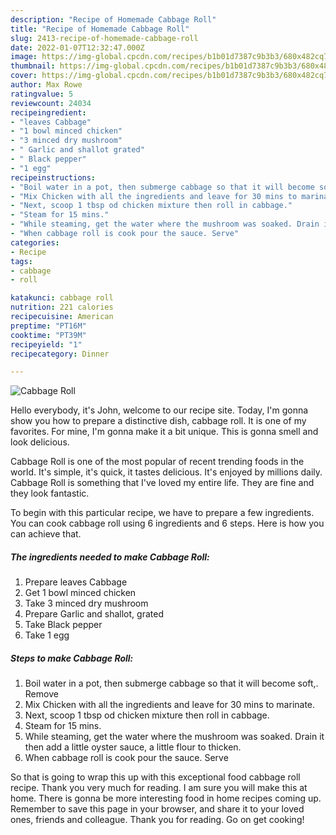 ```yaml
---
description: "Recipe of Homemade Cabbage Roll"
title: "Recipe of Homemade Cabbage Roll"
slug: 2413-recipe-of-homemade-cabbage-roll
date: 2022-01-07T12:32:47.000Z
image: https://img-global.cpcdn.com/recipes/b1b01d7387c9b3b3/680x482cq70/cabbage-roll-recipe-main-photo.jpg
thumbnail: https://img-global.cpcdn.com/recipes/b1b01d7387c9b3b3/680x482cq70/cabbage-roll-recipe-main-photo.jpg
cover: https://img-global.cpcdn.com/recipes/b1b01d7387c9b3b3/680x482cq70/cabbage-roll-recipe-main-photo.jpg
author: Max Rowe
ratingvalue: 5
reviewcount: 24034
recipeingredient:
- "leaves Cabbage"
- "1 bowl minced chicken"
- "3 minced dry mushroom"
- " Garlic and shallot grated"
- " Black pepper"
- "1 egg"
recipeinstructions:
- "Boil water in a pot, then submerge cabbage so that it will become soft,. Remove"
- "Mix Chicken with all the ingredients and leave for 30 mins to marinate."
- "Next, scoop 1 tbsp od chicken mixture then roll in cabbage."
- "Steam for 15 mins."
- "While steaming, get the water where the mushroom was soaked. Drain it then add a little oyster sauce, a little flour to thicken."
- "When cabbage roll is cook pour the sauce. Serve"
categories:
- Recipe
tags:
- cabbage
- roll

katakunci: cabbage roll 
nutrition: 221 calories
recipecuisine: American
preptime: "PT16M"
cooktime: "PT39M"
recipeyield: "1"
recipecategory: Dinner

---
```



![Cabbage Roll](https://img-global.cpcdn.com/recipes/b1b01d7387c9b3b3/680x482cq70/cabbage-roll-recipe-main-photo.jpg)

Hello everybody, it's John, welcome to our recipe site. Today, I'm gonna show you how to prepare a distinctive dish, cabbage roll. It is one of my favorites. For mine, I'm gonna make it a bit unique. This is gonna smell and look delicious.



Cabbage Roll is one of the most popular of recent trending foods in the world. It's simple, it's quick, it tastes delicious. It's enjoyed by millions daily. Cabbage Roll is something that I've loved my entire life. They are fine and they look fantastic.


To begin with this particular recipe, we have to prepare a few ingredients. You can cook cabbage roll using 6 ingredients and 6 steps. Here is how you can achieve that.

<!--inarticleads1-->

##### The ingredients needed to make Cabbage Roll:

1. Prepare leaves Cabbage
1. Get 1 bowl minced chicken
1. Take 3 minced dry mushroom
1. Prepare  Garlic and shallot, grated
1. Take  Black pepper
1. Take 1 egg




<!--inarticleads2-->

##### Steps to make Cabbage Roll:

1. Boil water in a pot, then submerge cabbage so that it will become soft,. Remove
1. Mix Chicken with all the ingredients and leave for 30 mins to marinate.
1. Next, scoop 1 tbsp od chicken mixture then roll in cabbage.
1. Steam for 15 mins.
1. While steaming, get the water where the mushroom was soaked. Drain it then add a little oyster sauce, a little flour to thicken.
1. When cabbage roll is cook pour the sauce. Serve




So that is going to wrap this up with this exceptional food cabbage roll recipe. Thank you very much for reading. I am sure you will make this at home. There is gonna be more interesting food in home recipes coming up. Remember to save this page in your browser, and share it to your loved ones, friends and colleague. Thank you for reading. Go on get cooking!

